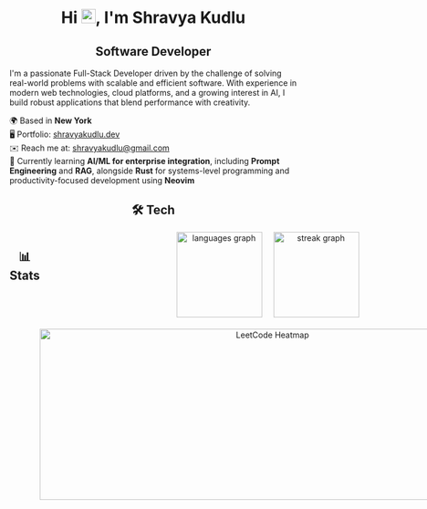 <h1 align="center">
  Hi <img src="https://user-images.githubusercontent.com/18350557/176309783-0785949b-9127-417c-8b55-ab5a4333674e.gif" width="25" />, I'm Shravya Kudlu
</h1>

<h2 align="center">Software Developer</h2>

<p>
  I'm a passionate Full-Stack Developer driven by the challenge of solving real-world problems with scalable and efficient software. With experience in modern web technologies, cloud platforms, and a growing interest in AI, I build robust applications that blend performance with creativity.
</p>

<p>
  🌍 Based in <strong>New York</strong><br>
  🖥️ Portfolio: <a href="http://shravyakudlu.github.io/ShravyaKudlu/#/">shravyakudlu.dev</a><br>
  ✉️ Reach me at: <a href="mailto:shravyakudlu@gmail.com">shravyakudlu@gmail.com</a><br>
  🧠 Currently learning <strong>AI/ML for enterprise integration</strong>, including <strong>Prompt Engineering</strong> and <strong>RAG</strong>, alongside <strong>Rust</strong> for systems-level programming and productivity-focused development using <strong>Neovim</strong>
</p>

<h2 align="center">🛠️ Tech</h2>

<div style="display: flex; align-items: flex-start; align: center">
<table align="center">
  <tr>
    <td align="center" width="96">
        <img src="https://techstack-generator.vercel.app/js-icon.svg" alt="JS" width="65" height="65" />
      <br>JavaScript
    </td>
    <td align="center" width="96">
        <img src="https://techstack-generator.vercel.app/ts-icon.svg" alt="TS" width="65" height="65" />
      <br>TypeScript
    </td>
    <td align="center" width="96">
        <img src="https://techstack-generator.vercel.app/java-icon.svg" alt="Java" width="65" height="65" />
    <br>Java
    </td>
    <td align="center" width="96">
      <a href="#macropower-tech">
        <img src="https://techstack-generator.vercel.app/python-icon.svg" alt="Python" width="65" height="65" />
      </a>
      <br>Python
    </td>
    <td align="center" width="96">
       <img src="https://skillicons.dev/icons?i=bash" width="65" height="65" alt="bash" />
      <br>Bash
    </td>
    <td align="center"  width="96">
        <img src="https://skillicons.dev/icons?i=rust" width="65" height="65" alt="Rust" />
      <br>Rust
    </td>
    <td align="center"  width="96">
        <img src="https://skillicons.dev/icons?i=lua" width="65" height="65" alt="Lua" />
      <br>Lua
    </td>
    <td align="center"  width="96">
        <img src="https://skillicons.dev/icons?i=html" width="65" height="65" alt="HTML" />
      <br>HTML
    </td>
  </tr>
  <tr>
    <td align="center"  width="96">
        <img src="https://skillicons.dev/icons?i=css" width="65" height="65" alt="CSS" />
      <br>CSS
    </td>
    <td align="center"  width="96">
        <img src="https://skillicons.dev/icons?i=tailwind" width="65" height="65" alt="TailwindCSS" />
      <br>TailwindCSS
    </td>    
    <td align="center"  width="96">
         <img src="https://techstack-generator.vercel.app/react-icon.svg" alt="ReactJS" width="65" height="65" />
      <br>ReactJS
    </td>
    <td align="center" width="96">
       <img src="https://skillicons.dev/icons?i=svelte" width="65" height="65" alt="Svelte" />
      <br>Svelte
    </td>
    <td align="center"  width="96">
        <img src="https://skillicons.dev/icons?i=nextjs" width="65" height="65" alt="NextJS" />
      <br>NextJS
    </td>
    <td align="center" width="96">
       <img src="https://skillicons.dev/icons?i=nodejs" width="65" height="65" alt="NodeJS" />
      <br>NodeJs
    </td>
    <td align="center" width="96">
      <a href="#macropower-tech">
        <img src="https://techstack-generator.vercel.app/django-icon.svg" alt="Django" width="65" height="65" />
      </a>
      <br>Django
    </td>
    <td align="center" width="96">
       <img src="https://skillicons.dev/icons?i=spring" width="65" height="65" alt="Spring" />
      <br>Spring
    </td>
  </tr>
    <tr>
    <td align="center"  width="96">
        <img src="https://techstack-generator.vercel.app/restapi-icon.svg" alt="RestAPI" width="65" height="65" />
      <br>RestAPI
    </td>
    <td align="center" width="96">
       <img src="https://skillicons.dev/icons?i=postman" width="65" height="65" alt="Postman" />
      <br>Postman
    </td>
    <td align="center"  width="96">
        <img src="https://skillicons.dev/icons?i=redis" width="65" height="65" alt="Redis" />
      <br>Redis
    </td>
    <td align="center" width="96">
      <img src="https://techstack-generator.vercel.app/mysql-icon.svg" alt="MySQL" width="65" height="65" />
      <br>MySQL
    </td>
    <td align="center" width="96">
      <a href="#macropower-tech">
        <img src="https://skillicons.dev/icons?i=mongodb" width="65" height="65" alt="MongoDB" />
      </a>
      <br>MongoDB
    </td>
      <td align="center"  width="96">
         <img src="https://techstack-generator.vercel.app/docker-icon.svg" alt="Docker" width="65" height="65" />
      <br>Docker
    </td>    
    <td align="center"  width="96">
         <img src="https://techstack-generator.vercel.app/kubernetes-icon.svg" alt="Kubernetes" width="65" height="65" />
      <br>Kubernetes
    </td>
    <td align="center" width="96">
       <img src="https://skillicons.dev/icons?i=neovim" width="65" height="65" alt="Neovim" />
      <br>Neovim
    </td>
  </tr>
</table>


###



###

<h2 align="center">📊 Stats</h2>

<div align="center" style="display: flex; justify-content: center; gap: 20px; flex-wrap: wrap;">
  <img src="https://github-readme-stats.vercel.app/api/top-langs?username=shravyakudlu&locale=en&hide_title=false&layout=compact&card_width=320&langs_count=6&theme=radical&hide_border=false&order=2" height="150" alt="languages graph" />
  <img src="https://streak-stats.demolab.com?user=shravyakudlu&locale=en&mode=daily&theme=radical&hide_border=false&border_radius=5&order=3" height="150" alt="streak graph" />
  <img src="https://leetcard.jacoblin.cool/shravyakudlu?theme=radical&font=Kantumruy&ext=heatmap" width="800" height="300" alt="LeetCode Heatmap" />
</div>
<!-- <img src="https://raw.githubusercontent.com/shravyakudlu/shravyakudlu/output/snake.svg" alt="Snake animation" /> -->



